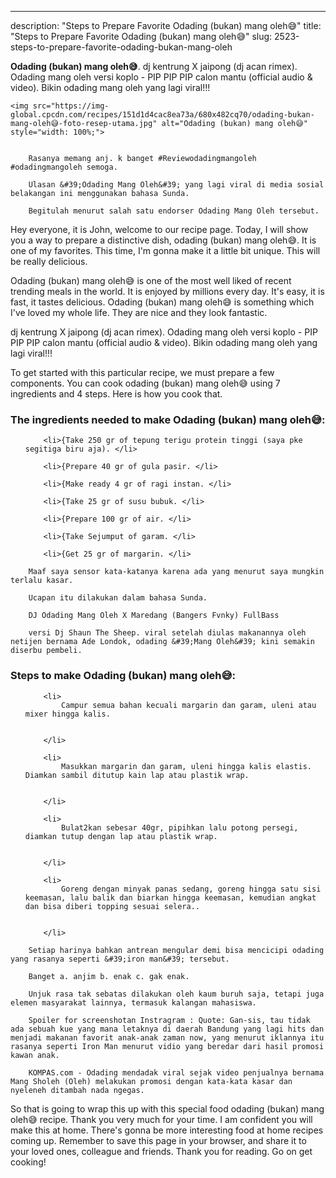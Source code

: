 ---
description: "Steps to Prepare Favorite Odading (bukan) mang oleh😅"
title: "Steps to Prepare Favorite Odading (bukan) mang oleh😅"
slug: 2523-steps-to-prepare-favorite-odading-bukan-mang-oleh

<p>
	<strong>Odading (bukan) mang oleh😅</strong>. 
	dj kentrung X jaipong (dj acan rimex). Odading mang oleh versi koplo - PIP PIP PIP calon mantu (official audio &amp; video). Bikin odading mang oleh yang lagi viral!!!
</p>
<p>
	
	<img src="https://img-global.cpcdn.com/recipes/151d1d4cac8ea73a/680x482cq70/odading-bukan-mang-oleh😅-foto-resep-utama.jpg" alt="Odading (bukan) mang oleh😅" style="width: 100%;">
	
	
		Rasanya memang anj. k banget #Reviewodadingmangoleh #odadingmangoleh semoga.
	
		Ulasan &#39;Odading Mang Oleh&#39; yang lagi viral di media sosial belakangan ini menggunakan bahasa Sunda.
	
		Begitulah menurut salah satu endorser Odading Mang Oleh tersebut.
	
</p>
<p>
	Hey everyone, it is John, welcome to our recipe page. Today, I will show you a way to prepare a distinctive dish, odading (bukan) mang oleh😅. It is one of my favorites. This time, I'm gonna make it a little bit unique. This will be really delicious.
</p>
	
<p>
	Odading (bukan) mang oleh😅 is one of the most well liked of recent trending meals in the world. It is enjoyed by millions every day. It's easy, it is fast, it tastes delicious. Odading (bukan) mang oleh😅 is something which I've loved my whole life. They are nice and they look fantastic.
</p>
<p>
	dj kentrung X jaipong (dj acan rimex). Odading mang oleh versi koplo - PIP PIP PIP calon mantu (official audio &amp; video). Bikin odading mang oleh yang lagi viral!!!
</p>

<p>
To get started with this particular recipe, we must prepare a few components. You can cook odading (bukan) mang oleh😅 using 7 ingredients and 4 steps. Here is how you cook that.
</p>

<h3>The ingredients needed to make Odading (bukan) mang oleh😅:</h3>

<ol>
	
		<li>{Take 250 gr of tepung terigu protein tinggi (saya pke segitiga biru aja). </li>
	
		<li>{Prepare 40 gr of gula pasir. </li>
	
		<li>{Make ready 4 gr of ragi instan. </li>
	
		<li>{Take 25 gr of susu bubuk. </li>
	
		<li>{Prepare 100 gr of air. </li>
	
		<li>{Take Sejumput of garam. </li>
	
		<li>{Get 25 gr of margarin. </li>
	
</ol>
<p>
	
		Maaf saya sensor kata-katanya karena ada yang menurut saya mungkin terlalu kasar.
	
		Ucapan itu dilakukan dalam bahasa Sunda.
	
		DJ Odading Mang Oleh X Maredang (Bangers Fvnky) FullBass
	
		versi Dj Shaun The Sheep. viral setelah diulas makanannya oleh netijen bernama Ade Londok, odading &#39;Mang Oleh&#39; kini semakin diserbu pembeli.
	
</p>

<h3>Steps to make Odading (bukan) mang oleh😅:</h3>

<ol>
	
		<li>
			Campur semua bahan kecuali margarin dan garam, uleni atau mixer hingga kalis.
			
			
		</li>
	
		<li>
			Masukkan margarin dan garam, uleni hingga kalis elastis. Diamkan sambil ditutup kain lap atau plastik wrap.
			
			
		</li>
	
		<li>
			Bulat2kan sebesar 40gr, pipihkan lalu potong persegi, diamkan tutup dengan lap atau plastik wrap.
			
			
		</li>
	
		<li>
			Goreng dengan minyak panas sedang, goreng hingga satu sisi keemasan, lalu balik dan biarkan hingga keemasan, kemudian angkat dan bisa diberi topping sesuai selera..
			
			
		</li>
	
</ol>

<p>
	
		Setiap harinya bahkan antrean mengular demi bisa mencicipi odading yang rasanya seperti &#39;iron man&#39; tersebut.
	
		Banget a. anjim b. enak c. gak enak.
	
		Unjuk rasa tak sebatas dilakukan oleh kaum buruh saja, tetapi juga elemen masyarakat lainnya, termasuk kalangan mahasiswa.
	
		Spoiler for screenshotan Instragram : Quote: Gan-sis, tau tidak ada sebuah kue yang mana letaknya di daerah Bandung yang lagi hits dan menjadi makanan favorit anak-anak zaman now, yang menurut iklannya itu rasanya seperti Iron Man menurut vidio yang beredar dari hasil promosi kawan anak.
	
		KOMPAS.com - Odading mendadak viral sejak video penjualnya bernama Mang Sholeh (Oleh) melakukan promosi dengan kata-kata kasar dan nyeleneh ditambah nada ngegas.
	
</p>

<p>
	So that is going to wrap this up with this special food odading (bukan) mang oleh😅 recipe. Thank you very much for your time. I am confident you will make this at home. There's gonna be more interesting food at home recipes coming up. Remember to save this page in your browser, and share it to your loved ones, colleague and friends. Thank you for reading. Go on get cooking!
</p>
